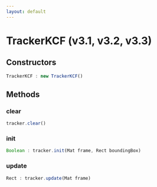 ```yaml
---
layout: default
---
```


# TrackerKCF (v3.1, v3.2, v3.3)

<a name="constructors"></a>

## Constructors
``` javascript
TrackerKCF : new TrackerKCF()
```

## Methods

<a name="clear"></a>

### clear
``` javascript
tracker.clear()
```

<a name="init"></a>

### init
``` javascript
Boolean : tracker.init(Mat frame, Rect boundingBox)
```

<a name="update"></a>

### update
``` javascript
Rect : tracker.update(Mat frame)
```